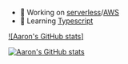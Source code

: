 
- 🔭 Working on [serverless](https://www.serverless.com/)/[AWS](https://aws.amazon.com/)
- 🌱 Learning [Typescript](https://www.typescriptlang.org/)

[![Aaron's GitHub stats]](https://github.com/oconnorir/github-readme-stats)

[![Aaron's GitHub stats](https://github-readme-stats.vercel.app/api?username=oconnorir)](https://github.com/oconnorir/github-readme-stats)
